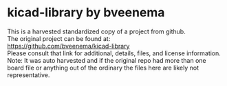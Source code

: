 
# kicad-library by bveenema  
This is a harvested standardized copy of a project from github.  
The original project can be found at:  
https://github.com/bveenema/kicad-library  
Please consult that link for additional, details, files, and license information.  
Note: It was auto harvested and if the original repo had more than one board file or anything out of the ordinary the files here are likely not representative.  
    